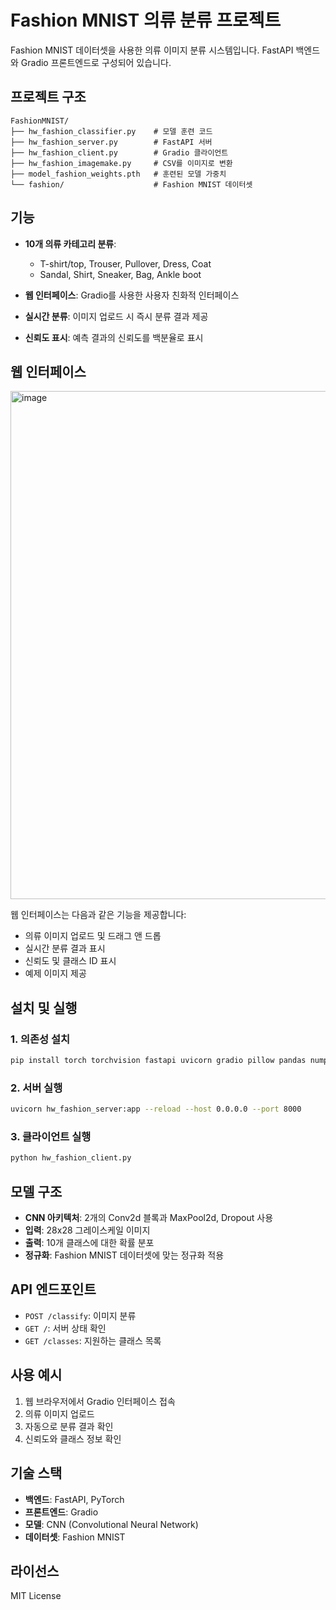 # Fashion MNIST 의류 분류 프로젝트

Fashion MNIST 데이터셋을 사용한 의류 이미지 분류 시스템입니다. FastAPI 백엔드와 Gradio 프론트엔드로 구성되어 있습니다.

## 프로젝트 구조

```
FashionMNIST/
├── hw_fashion_classifier.py    # 모델 훈련 코드
├── hw_fashion_server.py        # FastAPI 서버
├── hw_fashion_client.py        # Gradio 클라이언트
├── hw_fashion_imagemake.py     # CSV를 이미지로 변환
├── model_fashion_weights.pth   # 훈련된 모델 가중치
└── fashion/                    # Fashion MNIST 데이터셋
```

## 기능

- **10개 의류 카테고리 분류**:

  - T-shirt/top, Trouser, Pullover, Dress, Coat
  - Sandal, Shirt, Sneaker, Bag, Ankle boot

- **웹 인터페이스**: Gradio를 사용한 사용자 친화적 인터페이스
- **실시간 분류**: 이미지 업로드 시 즉시 분류 결과 제공
- **신뢰도 표시**: 예측 결과의 신뢰도를 백분율로 표시

## 웹 인터페이스
<img width="1919" height="813" alt="image" src="https://github.com/user-attachments/assets/24a174a0-01b7-4f90-9b49-60fc004fc157" />


웹 인터페이스는 다음과 같은 기능을 제공합니다:

- 의류 이미지 업로드 및 드래그 앤 드롭
- 실시간 분류 결과 표시
- 신뢰도 및 클래스 ID 표시
- 예제 이미지 제공

## 설치 및 실행

### 1. 의존성 설치

```bash
pip install torch torchvision fastapi uvicorn gradio pillow pandas numpy
```

### 2. 서버 실행

```bash
uvicorn hw_fashion_server:app --reload --host 0.0.0.0 --port 8000
```

### 3. 클라이언트 실행

```bash
python hw_fashion_client.py
```

## 모델 구조

- **CNN 아키텍처**: 2개의 Conv2d 블록과 MaxPool2d, Dropout 사용
- **입력**: 28x28 그레이스케일 이미지
- **출력**: 10개 클래스에 대한 확률 분포
- **정규화**: Fashion MNIST 데이터셋에 맞는 정규화 적용

## API 엔드포인트

- `POST /classify`: 이미지 분류
- `GET /`: 서버 상태 확인
- `GET /classes`: 지원하는 클래스 목록

## 사용 예시

1. 웹 브라우저에서 Gradio 인터페이스 접속
2. 의류 이미지 업로드
3. 자동으로 분류 결과 확인
4. 신뢰도와 클래스 정보 확인

## 기술 스택

- **백엔드**: FastAPI, PyTorch
- **프론트엔드**: Gradio
- **모델**: CNN (Convolutional Neural Network)
- **데이터셋**: Fashion MNIST

## 라이선스

MIT License
